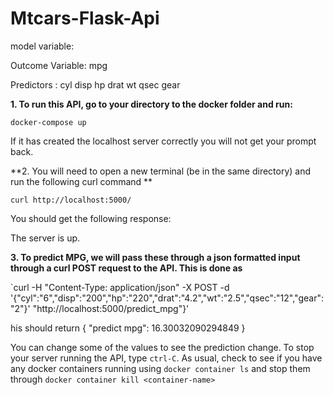 # Mtcars-Flask-Api

model variable:

Outcome Variable: mpg

Predictors : cyl disp hp drat wt qsec gear

**1. To run this API, go to  your directory to the docker folder and run:**

`docker-compose up`

If it has created the localhost server correctly you will not get your prompt back. 

**2. You will need to open a new terminal (be in the same directory) and run the following curl command **

`curl http://localhost:5000/`

You should get the following response:

The server is up.

**3. To predict MPG, we will pass these through a json formatted input through a curl POST request to the API. This is done as**

`curl -H "Content-Type: application/json" -X POST -d '{"cyl":"6","disp":"200","hp":"220","drat":"4.2","wt":"2.5","qsec":"12","gear":"2"}' "http://localhost:5000/predict_mpg"}' 

his should return { "predict mpg": 16.30032090294849 }

You can change some of the values to see the prediction change. To stop your server running the API, type `ctrl-C`. As usual, check to see if you have any docker containers running using `docker container ls` and stop them through `docker container kill <container-name>`
